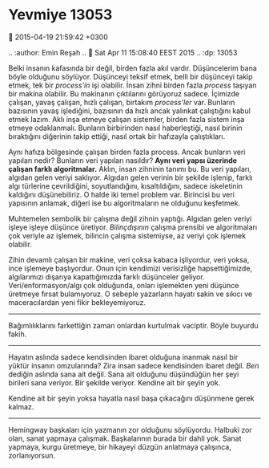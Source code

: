 Yevmiye 13053
=============

:date: 2015-04-19 21:59:42 +0300

.. :author: Emin Reşah
.. :date: Sat Apr 11 15:08:40 EEST 2015 
.. :dp: 13053 


Belki insanın kafasında bir değil, birden fazla akıl
vardır. Düşüncelerim bana böyle olduğunu söylüyor. Düşünceyi teksif
etmek, belli bir düşünceyi takip etmek, tek bir *process'in* işi
olabilir. İnsan zihni birden fazla *process* taşıyan bir makina
olabilir. Bu makinanın çıktılarını görüyoruz sadece. İçimizde çalışan,
yavaş çalışan, hızlı çalışan, birtakım *process'ler* var. Bunların
bazısının yavaş işlediğini, bazısının da hızlı ancak yalınkat
çalıştığını kabul etmek lazım. Aklı inşa etmeye çalışan sistemler,
birden fazla sistem inşa etmeye odaklanmalı. Bunların birbirinden
nasıl haberleştiği, nasıl birinin bıraktığını diğerinin takip ettiği,
nasıl ortak bir hafızayla çalıştıkları. 

Aynı hafıza bölgesinde çalışan birden fazla process. Ancak bunların
veri yapıları nedir?  Bunların veri yapıları nasıldır? **Aynı veri
yapsı üzerinde çalışan farklı algoritmalar.** Aklın, insan zihninin
tanımı bu. Bu veri yapıları, algıdan gelen veriyi saklıyor. Algıdan
gelen verinin bir şekilde işlenip, farklı algı türlerine çevrildiğini,
soyutlandığını, kısaltıldığını, sadece iskeletinin kaldığını
düşünebiliriz. O halde iki temel problem var. Birincisi bu veri
yapısının anlamak, diğeri ise bu algoritmaların ne olduğunu
keşfetmek. 

Muhtemelen sembolik bir çalışma değil zihnin yaptığı. Algıdan gelen
veriyi işleye işleye düşünce üretiyor. *Bilinçdışının* çalışma
prensibi ve algoritmaları çok veriyle az işlemek, bilincin çalışma
sistemiyse, az veriyi çok işlemek olabilir. 

Zihin devamlı çalışan bir makine, veri çoksa kabaca işliyordur, veri
yoksa, ince işlemeye başlıyordur. Onun için kendimizi verisizliğe
hapsettiğimizde, algılarımızı dışarıya kapattığımızda farklı
düşünceler geliyor. Veri/enformasyon/algı çok olduğunda, onları
işlemekten yeni düşünce üretmeye fırsat bulamıyoruz. O sebeple
yazarların hayatı sakin ve sıkıcı ve maceracılardan yeni fikir
bekleyemiyoruz. 

------

Bağımlılıklarını farkettiğin zaman onlardan kurtulmak vaciptir. Böyle
buyurdu fakih.

------

Hayatın aslında sadece kendisinden ibaret olduğuna inanmak nasıl bir
yüktür insanın omzularında? Zira insan sadece kendisinden ibaret
değil. *Ben* dediğin aslında sana ait değil. Sana ait olduğunu
düşündüğün her şeyi birileri sana veriyor. Bir şekilde
veriyor. Kendine ait bir şeyin yok.

Kendine ait bir şeyin yoksa hayatla nasıl başa çıkacağını düşünmene
gerek kalmaz.

------

Hemingway başkaları için yazmanın zor olduğunu söylüyordu. Halbuki zor
olan, sanat yapmaya çalışmak. Başkalarının burada bir dahli yok. Sanat
yapmaya, kurgu üretmeye, bir hikayeyi düzgün anlatmaya çalışınca,
zorlanıyorsun.

